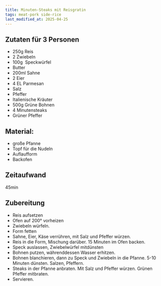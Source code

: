 ```yaml
--- 
title: Minuten-Steaks mit Reisgratin 
tags: meat-pork side-rice
last_modified_at: 2025-04-25
---
```

## Zutaten für 3 Personen
* 250g Reis
* 2 Zwiebeln
* 100g  Speckwürfel
* Butter
* 200ml Sahne
* 2 Eier
* 4 EL Parmesan
* Salz
* Pfeffer
* Italienische Kräuter
* 500g Grüne Bohnen
* 4 Minutensteaks
* Grüner Pfeffer

  
## Material:
* große Pfanne
* Topf für die Nudeln
* Auflaufform
* Backofen

## Zeitaufwand
45min  

## Zubereitung
* Reis aufsetzen
* Ofen auf 200° vorheizen
* Zwiebeln würfeln.
* Form fetten
* Sahne, Eier, Käse verrühren, mit Salz und Pfeffer würzen.
* Reis in die Form, Mischung darüber. 15 Minuten im Ofen backen.
* Speck auslassen, Zwiebelwürfel mitdünsten
* Bohnen putzen, währenddessen Wasser erhitzen.
* Bohnen blanchieren, dann zu Speck und Zwiebeln in die Pfanne. 5-10
  Minuten dünsten. Salzen, Pfeffern.
* Steaks in der Pfanne anbraten. Mit Salz und Pfeffer würzen. Grünen
  Pfeffer mitbraten.
* Servieren.